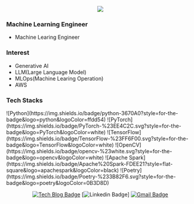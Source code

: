 <div align=center>

<a href="https://hits.seeyoufarm.com"><img src="https://hits.seeyoufarm.com/api/count/incr/badge.svg?url=https%3A%2F%2Fgithub.com%2Fgjbae1212%2Fhit-counter&count_bg=%230FE674&title_bg=%23555555&icon=&icon_color=%23E7E7E7&title=hits&edge_flat=false"/></a>

</div>

### Machine Learning Engineer
- Machine Learing Engineer
  
### Interest
- Generative AI
- LLM(Large Language Model)
- MLOps(Machine Learing Operation)
- AWS

### Tech Stacks
<div align=left>
![Python](https://img.shields.io/badge/python-3670A0?style=for-the-badge&logo=python&logoColor=ffdd54)
![PyTorch](https://img.shields.io/badge/PyTorch-%23EE4C2C.svg?style=for-the-badge&logo=PyTorch&logoColor=white)
![TensorFlow](https://img.shields.io/badge/TensorFlow-%23FF6F00.svg?style=for-the-badge&logo=TensorFlow&logoColor=white)
![OpenCV](https://img.shields.io/badge/opencv-%23white.svg?style=for-the-badge&logo=opencv&logoColor=white)
![Apache Spark](https://img.shields.io/badge/Apache%20Spark-FDEE21?style=flat-square&logo=apachespark&logoColor=black)
![Poetry](https://img.shields.io/badge/Poetry-%233B82F6.svg?style=for-the-badge&logo=poetry&logoColor=0B3D8D)

</div>

<div align=center>

[![Tech Blog Badge](http://img.shields.io/badge/-Tech%20blog-black?style=flat-square&logo=github&link=https://zzsza.github.io/)](https://zzsza.github.io/)
[![Linkedin Badge](https://img.shields.io/badge/-LinkedIn-blue?style=flat-square&logo=Linkedin&logoColor=white&link=https://[www.linkedin.com/in/seong-yun-byeon-8183a8113/](https://www.linkedin.com/in/%EC%98%81%EC%A7%84-%EB%82%A8-ba3017280/))]
[![Gmail Badge](https://img.shields.io/badge/-Gmail-d14836?style=flat-square&logo=Gmail&logoColor=white&link=mailto:studyingnam@gmail.com)](mailto:studyingnam@gmail.com)
</div>
